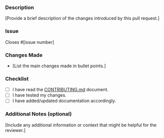 ### Description

[Provide a brief description of the changes introduced by this pull request.]

### Issue

Closes #[issue number]

### Changes Made

- [List the main changes made in bullet points.]

### Checklist

- [ ] I have read the [CONTRIBUTING.md](https://github.com/nomtek/mistralai_client_dart/blob/main/CONTRIBUTING.md) document.
- [ ] I have tested my changes.
- [ ] I have added/updated documentation accordingly.

### Additional Notes (optional)

[Include any additional information or context that might be helpful for the reviewer.]
